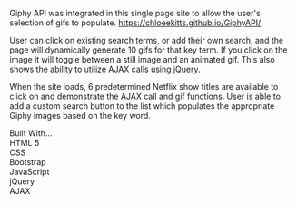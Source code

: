 Giphy API was integrated in this single page site to allow the user's selection of gifs to populate.
https://chloeekitts.github.io/GiphyAPI/


User can click on existing search terms, or add their own search, and the page will dynamically generate 10 gifs for that key term. If you click on the image it will toggle between a still image and an animated gif. This also shows the ability to utilize AJAX calls using jQuery.

When the site loads, 6 predetermined Netflix show titles are available to click on and demonstrate the AJAX call and gif functions. User is able to add a custom search button to the list which populates the appropriate Giphy images based on the key word.


Built With...<br>
HTML 5<br>
CSS<br>
Bootstrap<br>
JavaScript<br>
jQuery<br>
AJAX<br>

